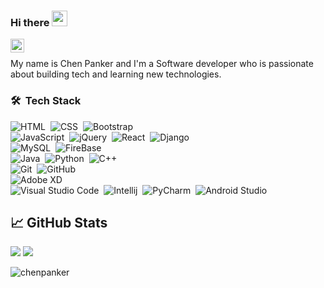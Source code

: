 ### Hi there <img src="https://media.giphy.com/media/hvRJCLFzcasrR4ia7z/giphy.gif" width="25px">

<a href="https://www.linkedin.com/in/chen-panker/">
  <img align="left" alt="Chenpanker's LinkedIN" width="22px" src="https://raw.githubusercontent.com/peterthehan/peterthehan/master/assets/linkedin.svg" />
</a> <br />


My name is Chen Panker and I'm a Software developer who is passionate about building tech and learning new technologies.

### 🛠 &nbsp;Tech Stack

![HTML](https://img.shields.io/badge/-HTML-05122A?style=flat&logo=HTML5)&nbsp;
![CSS](https://img.shields.io/badge/-CSS-05122A?style=flat&logo=CSS3&logoColor=1572B6)&nbsp;
![Bootstrap](https://img.shields.io/badge/-Bootstrap-05122A?style=flat&logo=bootstrap&logoColor=563D7C)
<br />
![JavaScript](https://img.shields.io/badge/-JavaScript-05122A?style=flat&logo=javascript)&nbsp;
![jQuery](https://img.shields.io/badge/-jQuery-05122A?style=flat&logo=jQuery)&nbsp;
![React](https://img.shields.io/badge/-React-05122A?style=flat&logo=react)&nbsp;
![Django](https://img.shields.io/badge/django-05122A?style=flat&logo=django&logoColor=white)&nbsp;
<br />
![MySQL](https://img.shields.io/badge/-MySQL-05122A?style=flat&logo=MySQL)&nbsp;
![FireBase](https://img.shields.io/badge/Firebase-05122A?style=flat&logo=firebase)&nbsp;
<br />
![Java](https://img.shields.io/badge/-Java-05122A?style=flat&logo=Java&logoColor=FFA518)&nbsp;
![Python](https://img.shields.io/badge/-Python-05122A?style=flat&logo=Python)&nbsp;
![C++](https://img.shields.io/badge/C++-05122A?style=flat&logo=c%2B%2B&logoColor=white)
<br />
![Git](https://img.shields.io/badge/-Git-05122A?style=flat&logo=git)&nbsp;
![GitHub](https://img.shields.io/badge/-GitHub-05122A?style=flat&logo=github)&nbsp;
<br />
![Adobe XD](https://img.shields.io/badge/Adobe%20XD-05122A?style=flat&logo=Adobe%20XD&logoColor=#FF61F6)&nbsp;
<br />
![Visual Studio Code](https://img.shields.io/badge/-Visual%20Studio%20Code-05122A?style=flat&logo=visual-studio-code&logoColor=007ACC)&nbsp;
![Intellij](https://img.shields.io/badge/IntelliJ-05122A?style=flat&logo=intellij-idea&logoColor=white)&nbsp;
![PyCharm](https://img.shields.io/badge/-PyCharm-05122A?style=flat&logo=pycharm)&nbsp;
![Android Studio](https://img.shields.io/badge/Android%20Studio-05122A?style=flat&logo=android-studio)&nbsp;

## &#x1f4c8; GitHub Stats

![](https://github-profile-summary-cards.vercel.app/api/cards/repos-per-language?username=ChenPan311&theme=nord_dark")
![](https://github-profile-summary-cards.vercel.app/api/cards/most-commit-language?username=ChenPan311&theme=nord_dark)

 
 <p><img align="center" src="https://github-readme-streak-stats.herokuapp.com/?user=ChenPan311&theme=radical" alt="chenpanker" /></p>
 
 <br />
